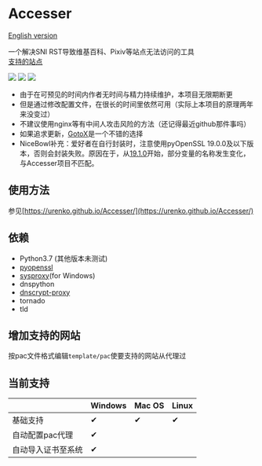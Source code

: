 # Accesser
[English version](README.en.md)

一个解决SNI RST导致维基百科、Pixiv等站点无法访问的工具  
[支持的站点](https://github.com/URenko/Accesser/wiki/目前支持的站点)

[![](https://img.shields.io/github/release/URenko/Accesser.svg)](https://github.com/URenko/Accesser/releases/latest)
[![](https://img.shields.io/github/downloads/URenko/Accesser/total.svg)](https://github.com/URenko/Accesser/releases/latest)
[![](https://img.shields.io/github/license/URenko/Accesser.svg)](https://github.com/URenko/Accesser/blob/master/LICENSE)

- 由于在可预见的时间内作者无时间与精力持续维护，本项目无限期断更
- 但是通过修改配置文件，在很长的时间里依然可用（实际上本项目的原理两年来没变过）
- 不建议使用nginx等有中间人攻击风险的方法（还记得最近github那件事吗）
- 如果追求更新，[GotoX](https://github.com/SeaHOH/GotoX/wiki/%E5%A6%82%E4%BD%95%E4%BD%BF%E7%94%A8%E4%BC%AA%E9%80%A0-SNI-%E7%9A%84%E5%8A%9F%E8%83%BD)是一个不错的选择
- NiceBowl补充：爱好者在自行封装时，注意使用pyOpenSSL 19.0.0及以下版本，否则会封装失败。原因在于，从[19.1.0](https://www.pyopenssl.org/en/20.0.1/changelog.html#id12)开始，部分变量的名称发生变化，与Accesser项目不匹配。

## 使用方法
参见[https://urenko.github.io/Accesser/](https://urenko.github.io/Accesser/)

## 依赖
- Python3.7 (其他版本未测试)
- [pyopenssl](https://pyopenssl.org/)
- [sysproxy](https://github.com/Noisyfox/sysproxy)(for Windows)
- dnspython
- [dnscrypt-proxy](https://github.com/jedisct1/dnscrypt-proxy)
- tornado
- tld

## 增加支持的网站 
按pac文件格式编辑`template/pac`使要支持的网站从代理过  

## 当前支持
|                   |Windows|Mac OS|Linux|
|-------------------|-------|------|-----|
|基础支持            |  ✔  |  ✔  | ✔ |
|自动配置pac代理      |  ✔  |      |     |
|自动导入证书至系统   |  ✔  |      |     |
